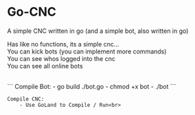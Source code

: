 # Go-CNC
A simple CNC written in go (and a simple bot, also written in go)

Has like no functions, its a simple cnc...<br>
You can kick bots (you can implement more commands)<br>
You can see whos logged into the cnc<br>
You can see all online bots<br>

<br>
```
Compile Bot:
    - go build ./bot.go
    - chmod +x bot
    - ./bot
```
<br>

```
Compile CNC:
    - Use GoLand to Compile / Run<br>
```
